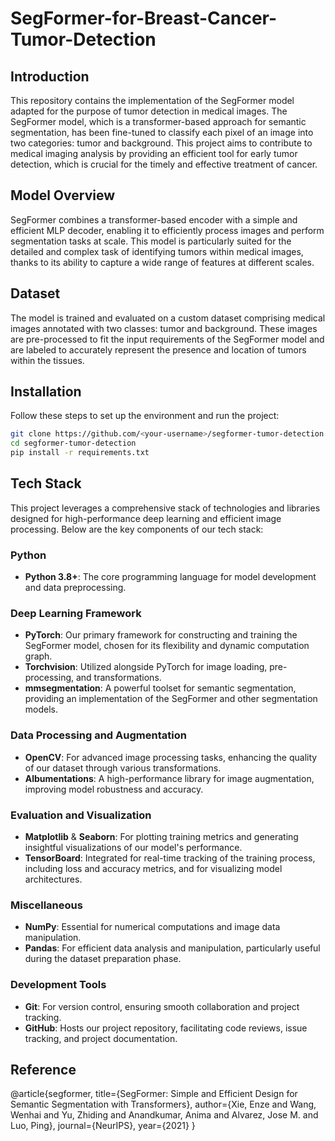 # SegFormer-for-Breast-Cancer-Tumor-Detection

## Introduction

This repository contains the implementation of the SegFormer model adapted for the purpose of tumor detection in medical images. The SegFormer model, which is a transformer-based approach for semantic segmentation, has been fine-tuned to classify each pixel of an image into two categories: tumor and background. This project aims to contribute to medical imaging analysis by providing an efficient tool for early tumor detection, which is crucial for the timely and effective treatment of cancer.

## Model Overview

SegFormer combines a transformer-based encoder with a simple and efficient MLP decoder, enabling it to efficiently process images and perform segmentation tasks at scale. This model is particularly suited for the detailed and complex task of identifying tumors within medical images, thanks to its ability to capture a wide range of features at different scales.

## Dataset

The model is trained and evaluated on a custom dataset comprising medical images annotated with two classes: tumor and background. These images are pre-processed to fit the input requirements of the SegFormer model and are labeled to accurately represent the presence and location of tumors within the tissues.

## Installation

Follow these steps to set up the environment and run the project:

```bash
git clone https://github.com/<your-username>/segformer-tumor-detection.git
cd segformer-tumor-detection
pip install -r requirements.txt
```

## Tech Stack

This project leverages a comprehensive stack of technologies and libraries designed for high-performance deep learning and efficient image processing. Below are the key components of our tech stack:

### Python

- **Python 3.8+**: The core programming language for model development and data preprocessing.

### Deep Learning Framework

- **PyTorch**: Our primary framework for constructing and training the SegFormer model, chosen for its flexibility and dynamic computation graph.
- **Torchvision**: Utilized alongside PyTorch for image loading, pre-processing, and transformations.
- **mmsegmentation**: A powerful toolset for semantic segmentation, providing an implementation of the SegFormer and other segmentation models.

### Data Processing and Augmentation

- **OpenCV**: For advanced image processing tasks, enhancing the quality of our dataset through various transformations.
- **Albumentations**: A high-performance library for image augmentation, improving model robustness and accuracy.

### Evaluation and Visualization

- **Matplotlib** & **Seaborn**: For plotting training metrics and generating insightful visualizations of our model's performance.
- **TensorBoard**: Integrated for real-time tracking of the training process, including loss and accuracy metrics, and for visualizing model architectures.

### Miscellaneous

- **NumPy**: Essential for numerical computations and image data manipulation.
- **Pandas**: For efficient data analysis and manipulation, particularly useful during the dataset preparation phase.

### Development Tools

- **Git**: For version control, ensuring smooth collaboration and project tracking.
- **GitHub**: Hosts our project repository, facilitating code reviews, issue tracking, and project documentation.

## Reference

@article{segformer,
  title={SegFormer: Simple and Efficient Design for Semantic Segmentation with Transformers},
  author={Xie, Enze and Wang, Wenhai and Yu, Zhiding and Anandkumar, Anima and Alvarez, Jose M. and Luo, Ping},
  journal={NeurIPS},
  year={2021}
}
